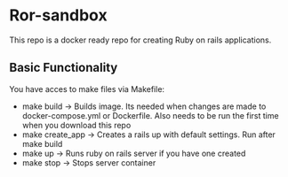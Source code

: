 # Ror-sandbox

This repo is a docker ready repo for creating Ruby on rails applications.

## Basic Functionality

You have acces to make files via Makefile:
* make build -> Builds image. Its needed when changes are made to docker-compose.yml or Dockerfile. Also needs to be run the first time when you download this repo
* make create_app -> Creates a rails up with default settings. Run after make build
* make up -> Runs ruby on rails server if you have one created
* make stop -> Stops server container
